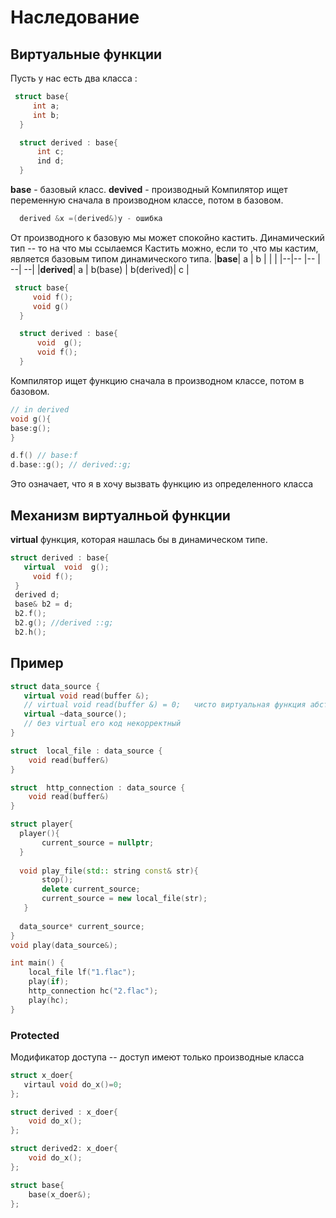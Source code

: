 # Наследование
## Виртуальные функции

 Пусть у нас есть два класса :

 ```c++
  struct base{
	  int a;
	  int b;
   }
 ```
 ```c++
   struct derived : base{
	   int c;
	   ind d;
   }
```
  **base** - базовый класс.
  **devived** - производный
     Компилятор ищет переменную сначала в производном классе, потом в базовом.
   ```c++
     derived &x =(derived&)y - ошибка
 ```
От производного к базовую мы может спокойно кастить.
Динамический тип -- то на что мы ссылаемся
Кастить можно, если то ,что мы кастим, является  базовым типом динамического типа.
|**base**| a | b |   |   |
|--|-- |-- | --| --|
|**derived**| a | b(base) |  b(derived)| c |

 ```c++
  struct base{
	  void f();
	  void g()
   }
 ```
 ```c++
   struct derived : base{
	   void  g();
	   void f();
   }
```
 Компилятор ищет функцию сначала в производном классе, потом в базовом.
 ```c++
 // in derived
 void g(){
 base:g();
 }

d.f() // base:f 
d.base::g(); // derived::g;
 ```
 Это означает, что я в  хочу вызвать функцию из определенного класса
 ## Механизм виртуалньой функции
 **virtual** функция, которая нашлась бы в динамическом типе.
  ``` c++
  struct derived : base{
	 virtual  void  g();
	   void f();
   }
   derived d;
   base& b2 = d;
   b2.f();
   b2.g(); //derived ::g;
   b2.h();
 ```
 ## Пример
 ``` c++
 struct data_source {
    virtual void read(buffer &);
    // virtual void read(buffer &) = 0;   чисто виртуальная функция абстрактная 
    virtual ~data_source(); 
    // без virtual его код некорректный
 }

 struct  local_file : data_source {
	 void read(buffer&)
 }

struct  http_connection : data_source {
	 void read(buffer&)
}

struct player{
   player(){
		current_source = nullptr;
   }
    
   void play_file(std:: string const& str){
		stop();
		delete current_source;
		current_source = new local_file(str);
	}
	
   data_source* current_source;
}
void play(data_source&);

 int main() {
	 local_file lf("1.flac");
	 play(if);
	 http_connection hc("2.flac");
	 play(hc);
 }
 ```
 ### Protected
 Модификатор доступа --  доступ имеют только производные класса
 ``` c++
struct x_doer{
    virtaul void do_x()=0;
 };
 
struct derived : x_doer{
     void do_x();
 };
 
 struct derived2: x_doer{
     void do_x();
 };

struct base{
	 base(x_doer&);
};
 
  ``` 


